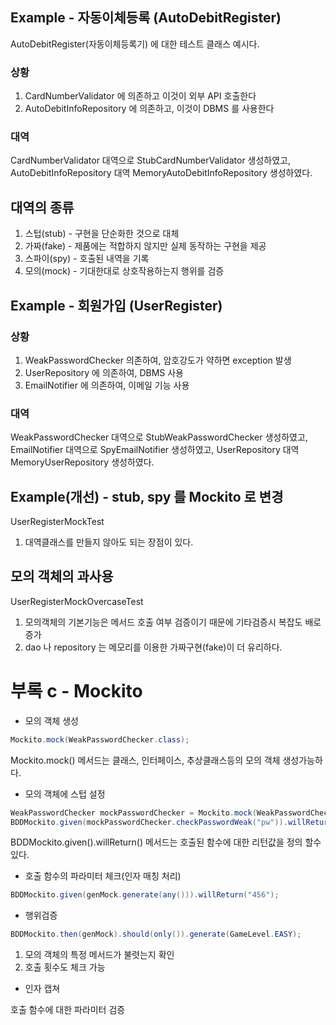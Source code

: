 
## Example - 자동이체등록 (AutoDebitRegister)
AutoDebitRegister(자동이체등록기) 에 대한 테스트 클래스 예시다. 

### 상황 
1. CardNumberValidator 에 의존하고 이것이 외부 API 호출한다  
2. AutoDebitInfoRepository 에 의존하고, 이것이 DBMS 를 사용한다

### 대역
CardNumberValidator 대역으로 StubCardNumberValidator 생성하였고, AutoDebitInfoRepository 대역 MemoryAutoDebitInfoRepository 생성하였다. 

## 대역의 종류
1. 스텁(stub) - 구현을 단순화한 것으로 대체
2. 가짜(fake) - 제품에는 적합하지 않지만 실제 동작하는 구현을 제공
3. 스파이(spy) - 호출된 내역을 기록
4. 모의(mock) - 기대한대로 상호작용하는지 행위를 검증

## Example - 회원가입 (UserRegister)

### 상황
1. WeakPasswordChecker 의존하여, 암호강도가 약하면 exception 발생
2. UserRepository 에 의존하여, DBMS 사용
3. EmailNotifier 에 의존하여, 이메일 기능 사용

### 대역
WeakPasswordChecker 대역으로 StubWeakPasswordChecker 생성하였고,
EmailNotifier 대역으로 SpyEmailNotifier 생성하였고,
UserRepository 대역 MemoryUserRepository 생성하였다.

## Example(개선) - stub, spy 를 Mockito 로 변경

UserRegisterMockTest

1. 대역클래스를 만들지 않아도 되는 장점이 있다.

## 모의 객체의 과사용

UserRegisterMockOvercaseTest

1. 모의객체의 기본기능은 메서드 호출 여부 검증이기 때문에 기타검증시 복잡도 배로 증가
2. dao 나 repository 는 메모리를 이용한 가짜구현(fake)이 더 유리하다. 

# 부록 c - Mockito

- 모의 객체 생성

```java
Mockito.mock(WeakPasswordChecker.class);
```
Mockito.mock() 메서드는 클래스, 인터페이스, 추상클래스등의 모의 객체 생성가능하다.

- 모의 객체에 스텁 설정

```java
WeakPasswordChecker mockPasswordChecker = Mockito.mock(WeakPasswordChecker.class);
BDDMockito.given(mockPasswordChecker.checkPasswordWeak("pw")).willReturn(true);
```
BDDMockito.given().willReturn() 메서드는 호출된 함수에 대한 리턴값을 정의 할수있다.

- 호출 함수의 파라미터 체크(인자 매칭 처리)

```java
BDDMockito.given(genMock.generate(any())).willReturn("456");
```

- 행위검증
```java
BDDMockito.then(genMock).should(only()).generate(GameLevel.EASY);
```
1. 모의 객체의 특정 메서드가 불렷는지 확인
2. 호출 횟수도 체크 가능 

- 인자 캡쳐

호출 함수에 대한 파라미터 검증

